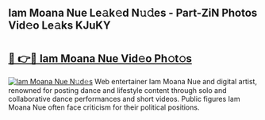 ## Iam Moana Nue Le𝚊k𝚎d N𝚞𝚍es - Part-ZiN Photos Vid𝚎o Le𝚊ks KJuKY

# <h2><a href="http://fbaru8.evod.top/?m=Iam+Moana+Nue">🔗 👉🔴 Iam Moana Nue Vid𝚎o Ph𝚘t𝚘s</a></h2>

[![Iam Moana Nue N𝚞d𝚎s](https://i.imgur.com/8V9OHl7.gif)](http://fbaru8.evod.top/?m=Iam+Moana+Nue)
Web entertainer Iam Moana Nue and digital artist, renowned for posting dance and lifestyle content through solo and collaborative dance performances and short videos. Public figures Iam Moana Nue often face criticism for their political positions. 
